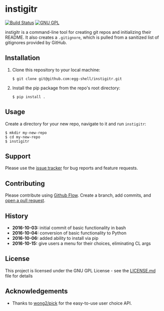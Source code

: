 # instigitr

[![Build Status](https://travis-ci.org/egg-shell/instigitr.svg?branch=master)](https://travis-ci.org/egg-shell/instigitr)
[![GNU GPL](http://img.shields.io/:license-gpl3-blue.svg)](http://www.gnu.org/licenses/gpl-3.0.html)

instigitr is a command-line tool for creating git repos and initializing their
README. It also creates a `.gitignore`, which is pulled from a sanitized
list of gitignores provided by GitHub.


## Installation

1. Clone this repository to your local machine:

    ```
    $ git clone git@github.com:egg-shell/instigitr.git
    ```

1. Install the pip package from the repo's root directory:

    ```
    $ pip install .
    ```


## Usage

Create a directory for your new repo, navigate to it and run `instigitr`:

    $ mkdir my-new-repo
    $ cd my-new-repo
    $ instigitr


## Support

Please use the [issue tracker](https://github.com/egg-shell/instigitr/issues) for bug reports and feature requests.


## Contributing

Please contribute using [Github Flow](https://guides.github.com/introduction/flow/). Create a branch, add commits, and [open a pull request](https://github.com/egg-shell/instigitr/compare/).


## History

* **2016-10-03:** initial commit of basic functionality in bash
* **2016-10-04:** conversion of basic functionality to Python
* **2016-10-06:** added ability to install via pip
* **2016-10-15:** give users a menu for their choices, eliminating CL args


## License

This project is licensed under the GNU GPL License - see the [LICENSE.md](LICENSE.md) file for details


## Acknowledgements

* Thanks to [wong2/pick](https://github.com/wong2/pick) for the easy-to-use user choice API.

